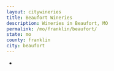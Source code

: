 ```yaml
---
layout: citywineries
title: Beaufort Wineries
description: Wineries in Beaufort, MO
permalink: /mo/franklin/beaufort/
state: mo
county: franklin
city: beaufort
---
```

-
